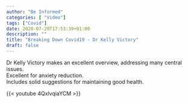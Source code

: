 ```yaml
---
author: "Be Informed"
categories: [ "Video"]
tags: ["Covid"]
date: 2020-07-20T17:53:39+01:00
description: ""
title: "Breaking Down Covid19 - Dr Kelly Victory"
draft: false
---
```


Dr Kelly Victory makes an excellent overview, addressing many central issues.  
Excellent for anxiety reduction.  
Includes solid suggestions for maintaining good health.  

{{< youtube 4QxlvqiaYCM >}}





